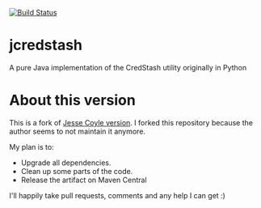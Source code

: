 [![Build Status](https://travis-ci.org/klamouri/jcredstash.svg?branch=master)](https://travis-ci.org/klamouri/jcredstash)

# jcredstash
A pure Java implementation of the CredStash utility originally in Python

# About this version
This is  a fork of [Jesse Coyle version](https://github.com/jessecoyle/jcredstash).
I forked this repository because the author seems to not maintain it anymore.

My plan is to:
* Upgrade all dependencies.
* Clean up some parts of the code.
* Release the artifact on Maven Central

I'll happily take pull requests, comments and any help I can get :)